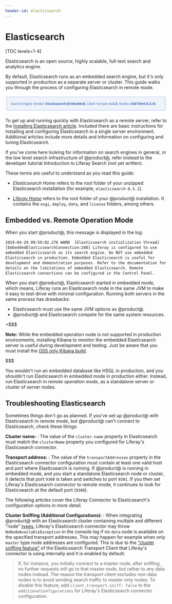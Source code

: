 ```yaml
---
header-id: elasticsearch
---
```


# Elasticsearch

[TOC levels=1-4]

Elasticsearch is an open source, highly scalable, full-text search and
analytics engine.

By default, Elasticsearch runs as an embedded search engine, but it's only
supported in production as a separate server or cluster. This guide walks you
through the process of configuring Elasticsearch in remote mode.

![Figure 1: To see information about the currently connected search engine, go to _Control Panel &rarr; Configuration &rarr; Search_. ](../../../images/search-admin-engineinfo.png)

<!-- Uncomment this when we release the Solr adapter
If you'd rather use Solr, it's also supported. See the documentation on
[Installing Solr](discover/deployment/-/knowledge_base/7-1/installing-solr) 
if you're interested.
-->

To get up and running quickly with Elasticsearch as a remote server, refer to
the 
[Installing Elasticsearch article](/7-2/deploy/-/knowledge_base/deploy/installing-elasticsearch).
Included there are basic instructions for installing and configuring
Elasticsearch in a single server environment. Additional articles include more
details and information on configuring and tuning Elasticsearch. 

If you've come here looking for information on search engines in general, or
the low level search infrastructure of @product@, refer instead to the
developer tutorial Introduction to Liferay Search (not yet written).

These terms are useful to understand as you read this guide:

-  *Elasticsearch Home* refers to the root folder of your unzipped Elasticsearch
   installation (for example, `elasticsearch-6.5.1`). 

-  [*Liferay Home*](/7-2/deploy/-/knowledge_base/deploy/liferay-home)
   refers to the root folder of your @product@ installation. It contains the
   `osgi`, `deploy`, `data`, and `license` folders, among others.

## Embedded vs. Remote Operation Mode

When you start @product@, this message is displayed in the log: 

    2019-04-29 09:59:02.276 WARN  [Elasticsearch initialization thread][EmbeddedElasticsearchConnection:288] Liferay is configured to use embedded Elasticsearch as its search engine. Do NOT use embedded Elasticsearch in production. Embedded Elasticsearch is useful for development and demonstration purposes. Refer to the documentation for details on the limitations of embedded Elasticsearch. Remote Elasticsearch connections can be configured in the Control Panel.

When you start @product@, Elasticsearch started in embedded mode, which means,
Liferay runs an Elasticsearch node in the same JVM to make it easy to test-drive with
minimal configuration. Running both servers in the same process has drawbacks:

-  Elasticsearch must use the same JVM options as @product@.
-  @product@ and Elasticsearch compete for the same system resources. 

+$$$

**Note:** While the embedded operation node is not supported in production environments, installing
Kibana to monitor the embedded Elasticsearch server is useful during
development and testing. Just be aware that you must install the 
[OSS only Kibana build](https://www.elastic.co/downloads/kibana-oss).

$$$

You wouldn't run an embedded database like HSQL in production, and you shouldn't
run Elasticsearch in embedded mode in production either. Instead, run
Elasticsearch in *remote operation mode*, as a standalone server or cluster of
server nodes.

## Troubleshooting Elasticsearch

Sometimes things don't go as planned. If you've set up @product@ with
Elasticsearch in remote mode, but @product@ can't connect to Elasticsearch, check
these things:

**Cluster name:** 
: The value of the `cluster.name` property in Elasticsearch must match the
`clusterName` property you configured for Liferay's Elasticsearch connector.

**Transport address:** 
: The value of the `transportAddresses` property in the Elasticsearch connector configuration must
contain at least one valid host and port where Elasticsearch is running. If @product@ is running in
embedded mode, and you start a standalone Elasticsearch node or cluster, it
detects that port `9300` is taken and switches to port `9301`. If you then set
Liferay's Elasticsearch connector to remote mode, it continues to look for
Elasticsearch at the default port (`9300`).

The following articles cover the Liferay Connector to Elasticsearch's
configuration options in more detail.

**Cluster Sniffing (Additional Configurations):**
: When integrating @product@ with an Elasticsearch cluster containing multiple and different "node" [types](https://www.elastic.co/guide/en/elasticsearch/reference/6.5/modules-node.html#modules-node), Liferay's Elasticsearch connector may throw `NoNodeAvailableException` in the console log if no `data` node is available on the specified transport addresses. This may happen for example when only `master` type node addresses are configured. This is due to the ["cluster sniffing feature"](https://www.elastic.co/guide/en/elasticsearch/client/java-api/6.5/transport-client.html) of the Elasticsearch Transport Client that Liferay's connector is using internally and it is enabled by default:
>If, for instance, you initially connect to a master node, after sniffing, no further requests will go to that master node, but rather to any data nodes instead. The reason the transport client excludes non-data nodes is to avoid sending search traffic to master only nodes.
To disable this feature, add `client.transport.sniff: false` to the `additionalConfigurations` for Liferay's Elasticsearch connector configuration.
